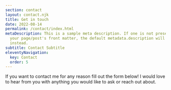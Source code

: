 ```yaml
---
section: contact
layout: contact.njk
title: Get in touch
date: 2022-08-14
permalink: /contact/index.html
metaDescription: This is a sample meta description. If one is not present in
  your page/post's front matter, the default metadata.description will be used
  instead.
subtitle: Contact Subtitle
eleventyNavigation:
  key: Contact
  order: 5
---
```


If you want to contact me for any reason fill out the form below! I would love to hear from you with anything you would like to ask or reach out about.
